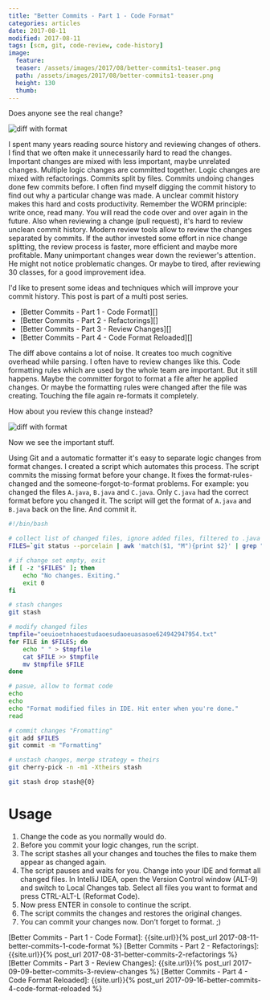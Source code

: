 ```yaml
---
title: "Better Commits - Part 1 - Code Format"
categories: articles
date: 2017-08-11
modified: 2017-08-11
tags: [scm, git, code-review, code-history]
image:
  feature: 
  teaser: /assets/images/2017/08/better-commits1-teaser.png
  path: /assets/images/2017/08/better-commits1-teaser.png
  height: 130
  thumb: 
---
```


Does anyone see the real change?

![diff with format]({{site.url}}/assets/images/2017/08/better-commits1-format-diff.png)

I spent many years reading source history and reviewing changes of others. I find that we often make it unnecessarily hard to read the changes. Important changes are mixed with less important, maybe unrelated changes. Multiple logic changes are committed together. Logic changes are mixed with refactorings. Commits split by files. Commits undoing changes done few commits before. I often find myself digging the commit history to find out why a particular change was made. A unclear commit history makes this hard and costs productivity. Remember the WORM principle: write once, read many. You will read the code over and over again in the future. Also when reviewing a change (pull request), it's hard to review unclean commit history. Modern review tools allow to review the changes separated by commits. If the author invested some effort in nice change splitting, the review process is faster, more efficient and maybe more profitable. Many unimportant changes wear down the reviewer's attention. He might not notice problematic changes. Or maybe to tired, after reviewing 30 classes, for a good improvement idea.

I'd like to present some ideas and techniques which will improve your commit history. This post is part of a multi post series.

- [Better Commits - Part 1 - Code Format][]
- [Better Commits - Part 2 - Refactorings][]
- [Better Commits - Part 3 - Review Changes][]
- [Better Commits - Part 4 - Code Format Reloaded][]


The diff above contains a lot of noise. It creates too much cognitive overhead while parsing. I often have to review changes like this. Code formatting rules which are used by the whole team are important. But it still happens. Maybe the committer forgot to format a file after he applied changes. Or maybe the formatting rules were changed after the file was creating. Touching the file again re-formats it completely.

How about you review this change instead?

![diff with format]({{site.url}}/assets/images/2017/08/better-commits1-no-format-diff.png)

Now we see the important stuff.

Using Git and a automatic formatter it's easy to separate logic changes from format changes. I created a script which automates this process. The script commits the missing format before your change. It fixes the format-rules-changed and the someone-forgot-to-format problems. For example: you changed the files `A.java`, `B.java` and `C.java`. Only `C.java` had the correct format before you changed it. The script will get the format of `A.java` and `B.java` back on the line. And commit it.

```bash
#!/bin/bash

# collect list of changed files, ignore added files, filtered to .java files
FILES=`git status --porcelain | awk 'match($1, "M"){print $2}' | grep "\.java$"`

# if change set empty, exit
if [ -z "$FILES" ]; then
	echo "No changes. Exiting."
	exit 0
fi

# stash changes
git stash

# modify changed files
tmpfile="oeuioetnhaoestudaoesudaoeuasasoe624942947954.txt"
for FILE in $FILES; do
	echo " " > $tmpfile
	cat $FILE >> $tmpfile
	mv $tmpfile $FILE
done

# pasue, allow to format code
echo
echo
echo "Format modified files in IDE. Hit enter when you're done."
read

# commit changes "Fromatting"
git add $FILES
git commit -m "Formatting"

# unstash changes, merge strategy = theirs
git cherry-pick -n -m1 -Xtheirs stash

git stash drop stash@{0}
```

# Usage

1. Change the code as you normally would do.
1. Before you commit your logic changes, run the script.
1. The script stashes all your changes and touches the files to make them appear as changed again.
1. The script pauses and waits for you. Change into your IDE and format all changed files. In IntelliJ IDEA, open the Version Control window (ALT-9) and switch to Local Changes tab. Select all files you want to format and press CTRL-ALT-L (Reformat Code).
1. Now press ENTER in console to continue the script.
1. The script commits the changes and restores the original changes.
1. You can commit your changes now. Don't forget to format. ;)


[Better Commits - Part 1 - Code Format]: {{site.url}}{% post_url 2017-08-11-better-commits-1-code-format %}
[Better Commits - Part 2 - Refactorings]: {{site.url}}{% post_url 2017-08-31-better-commits-2-refactorings %}
[Better Commits - Part 3 - Review Changes]: {{site.url}}{% post_url 2017-09-09-better-commits-3-review-changes %}
[Better Commits - Part 4 - Code Format Reloaded]: {{site.url}}{% post_url 2017-09-16-better-commits-4-code-format-reloaded %}
